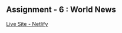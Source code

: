 ## Assignment - 6 : World News

[Live Site - Netlify](https://world-news-aba9be.netlify.app/ "Netlify Link")